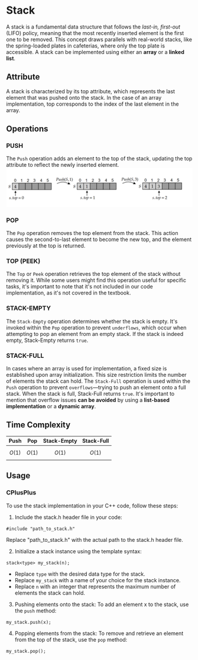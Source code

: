 # Stack
A stack is a fundamental data structure that follows the *last-in, first-out* (LIFO) policy, meaning that the most recently inserted element is the first one to be removed. This concept draws parallels with real-world stacks, like the spring-loaded plates in cafeterias, where only the top plate is accessible. A stack can be implemented using either an **array** or a **linked list**.

## Attribute
A stack is characterized by its top attribute, which represents the last element that was pushed onto the stack. In the case of an array implementation, top corresponds to the index of the last element in the array.

## Operations
### PUSH
The `Push` operation adds an element to the top of the stack, updating the top attribute to reflect the newly inserted element.
![Figure 1 Push](https://github.com/mjyang0902/Data-Structure/blob/main/stack/figures/stack_push.png)

### POP
The `Pop` operation removes the top element from the stack. This action causes the second-to-last element to become the new top, and the element previously at the top is returned.
### TOP (PEEK)
The `Top` or `Peek` operation retrieves the top element of the stack without removing it. While some users might find this operation useful for specific tasks, it's important to note that it's not included in our code implementation, as it's not covered in the textbook.
### STACK-EMPTY
The `Stack-Empty` operation determines whether the stack is empty. It's invoked within the `Pop` operation to prevent `underflows`, which occur when attempting to pop an element from an empty stack. If the stack is indeed empty, Stack-Empty returns `true`.
### STACK-FULL
In cases where an array is used for implementation, a fixed size is established upon array initialization. This size restriction limits the number of elements the stack can hold. The `Stack-Full` operation is used within the `Push` operation to prevent `overflows`—trying to push an element onto a full stack. When the stack is full, Stack-Full returns `true`. It's important to mention that overflow issues **can be avoided** by using a **list-based implementation** or a **dynamic array**.
## Time Complexity
| Push | Pop | Stack-Empty | Stack-Full |
|:---:|:---:|:---:|:---:|
| $$O(1)$$ | $$O(1)$$ | $$O(1)$$ | $$O(1)$$ | 

## Usage
### CPlusPlus
To use the stack implementation in your C++ code, follow these steps:
1. Include the stack.h header file in your code:
```
#include "path_to_stack.h"
```
Replace "path_to_stack.h" with the actual path to the stack.h header file.

2. Initialize a stack instance using the template syntax:
```
stack<type> my_stack(n); 
```
- Replace `type` with the desired data type for the stack.
- Replace `my_stack` with a name of your choice for the stack instance.
- Replace `n` with an integer that represents the maximum number of elements the stack can hold.

3. Pushing elements onto the stack:
To add an element x to the stack, use the `push` method:
```
my_stack.push(x);
```
4. Popping elements from the stack:
To remove and retrieve an element from the top of the stack, use the `pop` method:
```
my_stack.pop();
```
